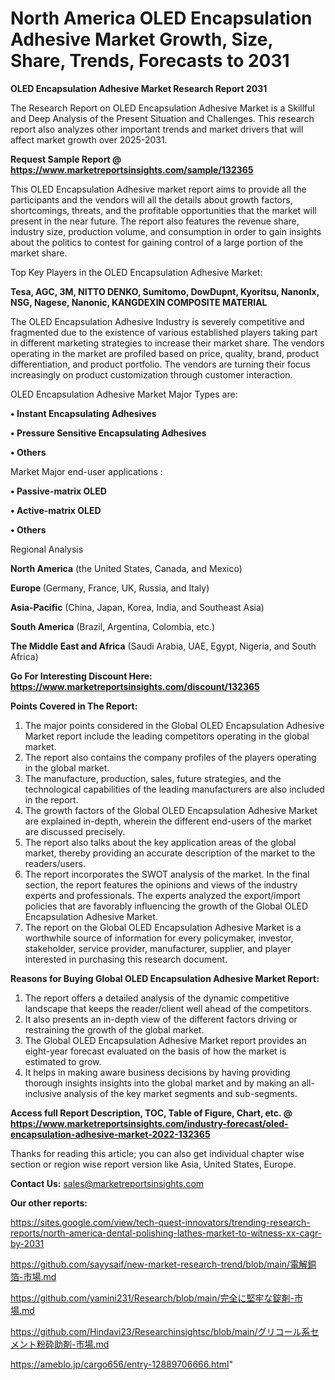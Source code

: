 # North America OLED Encapsulation Adhesive Market Growth, Size, Share, Trends, Forecasts to 2031

<strong>OLED Encapsulation Adhesive Market Research Report 2031</strong>

The Research Report on OLED Encapsulation Adhesive Market is a Skillful and Deep Analysis of the Present Situation and Challenges. This research report also analyzes other important trends and market drivers that will affect market growth over 2025-2031.

<strong>Request Sample Report @ <a href=https://www.marketreportsinsights.com/sample/132365>https://www.marketreportsinsights.com/sample/132365</a></strong>

This OLED Encapsulation Adhesive market report aims to provide all the participants and the vendors will all the details about growth factors, shortcomings, threats, and the profitable opportunities that the market will present in the near future. The report also features the revenue share, industry size, production volume, and consumption in order to gain insights about the politics to contest for gaining control of a large portion of the market share.

Top Key Players in the OLED Encapsulation Adhesive Market:

<strong>Tesa, AGC, 3M, NITTO DENKO, Sumitomo, DowDupnt, Kyoritsu, Nanonlx, NSG, Nagese, Nanonic, KANGDEXIN COMPOSITE MATERIAL</strong>

The OLED Encapsulation Adhesive Industry is severely competitive and fragmented due to the existence of various established players taking part in different marketing strategies to increase their market share. The vendors operating in the market are profiled based on price, quality, brand, product differentiation, and product portfolio. The vendors are turning their focus increasingly on product customization through customer interaction.

OLED Encapsulation Adhesive Market Major Types are:

<strong>• Instant Encapsulating Adhesives

• Pressure Sensitive Encapsulating Adhesives

• Others</strong>

Market Major end-user applications :

<strong>• Passive-matrix OLED

• Active-matrix OLED

• Others</strong>

Regional Analysis

</u><strong><b>North America</b></strong> (the United States, Canada, and Mexico)

<strong><b>Europe </b></strong>(Germany, France, UK, Russia, and Italy)

<strong><b>Asia-Pacific</b></strong> (China, Japan, Korea, India, and Southeast Asia)

<strong><b>South America</b></strong> (Brazil, Argentina, Colombia, etc.)

<strong><b>The Middle East and Africa</b></strong> (Saudi Arabia, UAE, Egypt, Nigeria, and South Africa)

<strong>Go For Interesting Discount Here: <a href=https://www.marketreportsinsights.com/discount/132365>https://www.marketreportsinsights.com/discount/132365</a></strong>

<strong>Points Covered in The Report:</strong>
<ol>
  <li>The major points considered in the Global OLED Encapsulation Adhesive Market report include the leading competitors operating in the global market.</li>
  <li>The report also contains the company profiles of the players operating in the global market.</li>
  <li>The manufacture, production, sales, future strategies, and the technological capabilities of the leading manufacturers are also included in the report.</li>
  <li>The growth factors of the Global OLED Encapsulation Adhesive Market are explained in-depth, wherein the different end-users of the market are discussed precisely.</li>
  <li>The report also talks about the key application areas of the global market, thereby providing an accurate description of the market to the readers/users.</li>
  <li>The report incorporates the SWOT analysis of the market. In the final section, the report features the opinions and views of the industry experts and professionals. The experts analyzed the export/import policies that are favorably influencing the growth of the Global OLED Encapsulation Adhesive Market.</li>
  <li>The report on the Global OLED Encapsulation Adhesive Market is a worthwhile source of information for every policymaker, investor, stakeholder, service provider, manufacturer, supplier, and player interested in purchasing this research document.</li>
</ol>
<strong>Reasons for Buying Global OLED Encapsulation Adhesive Market Report:</strong>

<ol>
  <li>The report offers a detailed analysis of the dynamic competitive landscape that keeps the reader/client well ahead of the competitors.</li>
  <li>It also presents an in-depth view of the different factors driving or restraining the growth of the global market.</li>
  <li>The Global OLED Encapsulation Adhesive Market report provides an eight-year forecast evaluated on the basis of how the market is estimated to grow.</li>
  <li>It helps in making aware business decisions by having providing thorough insights insights into the global market and by making an all-inclusive analysis of the key market segments and sub-segments.</li>
</ol>
<strong>Access full Report Description, TOC, Table of Figure, Chart, etc. @ <a href=https://www.marketreportsinsights.com/industry-forecast/oled-encapsulation-adhesive-market-2022-132365>https://www.marketreportsinsights.com/industry-forecast/oled-encapsulation-adhesive-market-2022-132365</a></strong>


Thanks for reading this article; you can also get individual chapter wise section or region wise report version like Asia, United States, Europe.

<strong>Contact Us:</strong>
sales@marketreportsinsights.com

<strong>Our other reports:</strong>

<a href=https://sites.google.com/view/tech-quest-innovators/trending-research-reports/north-america-dental-polishing-lathes-market-to-witness-xx-cagr-by-2031>https://sites.google.com/view/tech-quest-innovators/trending-research-reports/north-america-dental-polishing-lathes-market-to-witness-xx-cagr-by-2031</a>

<a href=https://github.com/sayysaif/new-market-research-trend/blob/main/電解銅箔-市場.md>https://github.com/sayysaif/new-market-research-trend/blob/main/電解銅箔-市場.md</a>

<a href=https://github.com/yamini231/Research/blob/main/完全に堅牢な錠剤-市場.md>https://github.com/yamini231/Research/blob/main/完全に堅牢な錠剤-市場.md</a>

<a href=https://github.com/Hindavi23/Researchinsightsc/blob/main/グリコール系セメント粉砕助剤-市場.md>https://github.com/Hindavi23/Researchinsightsc/blob/main/グリコール系セメント粉砕助剤-市場.md</a>

<a href=https://ameblo.jp/cargo656/entry-12889706666.html>https://ameblo.jp/cargo656/entry-12889706666.html</a>"

